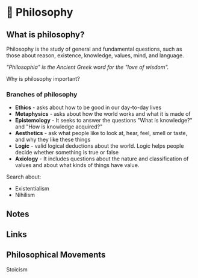 # 💭 Philosophy

## What is philosophy?

Philosophy is the study of general and fundamental questions, such as those about reason, existence, knowledge, values, mind, and language.

_"Philosophia" is the Ancient Greek word for the "love of wisdom"._

Why is philosophy important?

### Branches of philosophy

* **Ethics** - asks about how to be good in our day-to-day lives
* **Metaphysics** - asks about how the world works and what it is made of
* **Epistemology** - It seeks to answer the questions "What is knowledge?" and "How is knowledge acquired?"
* **Aesthetics** - ask what people like to look at, hear, feel, smell or taste, and why they like these things
* **Logic** - valid logical deductions about the world. Logic helps people decide whether something is true or false
* **Axiology** - It includes questions about the nature and classification of values and about what kinds of things have value.

Search about:

* Existentialism
* Nihilism

## Notes

## Links

## Philosophical Movements

Stoicism

